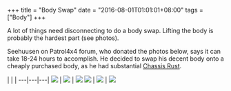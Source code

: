 +++
title = "Body Swap"
date = "2016-08-01T01:01:01+08:00"
tags = ["Body"]
+++

A lot of things need disconnecting to do a body swap. Lifting the body is probably the hardest part (see photos).

Seehuusen on Patrol4x4 forum, who donated the photos below, says it can take 18-24 hours to accomplish. He decided to swap his decent body onto a cheaply purchased body, as he had substantial [Chassis Rust][Wiki: chassis-rust].

   |   |   |
---|---|---|
[![][2]][2] | [![][3]][3] | [![][4]][4]
[![][5]][5] | [![][1]][1] | [![][6]][6]

[1]: /wiki/body/body-swap/body-swap-01.jpg
[2]: /wiki/body/body-swap/body-swap-02.jpg
[3]: /wiki/body/body-swap/body-swap-03.jpg
[4]: /wiki/body/body-swap/body-swap-04.jpg
[5]: /wiki/body/body-swap/body-swap-05.jpg
[6]: /wiki/body/body-swap/body-swap-06.jpg

[Wiki: chassis-rust]: /wiki/body/chassis-rust
